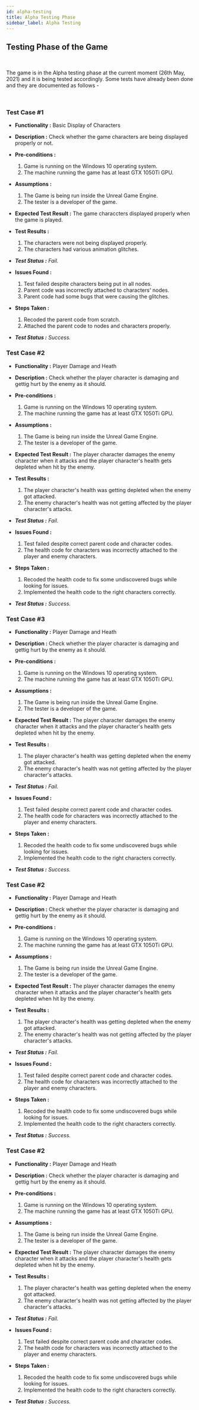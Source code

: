 ```yaml
---
id: alpha-testing
title: Alpha Testing Phase
sidebar_label: Alpha Testing
---
```


## Testing Phase of the Game

<br>

The game is in the Alpha testing phase at the current moment (26th May, 2021) and it is being tested accordingly. Some tests have already been done and they are documented as follows -

<br>

### **Test Case #1**

- **Functionality :**  Basic Display of Characters
  
- **Description :** Check whether the game characters are being displayed properly or not.
  
- **Pre-conditions :**
  1. Game is running on the Windows 10 operating system.
  2. The machine running the game has at least GTX 1050Ti GPU.
   
- **Assumptions :**
  1. The Game is being run inside the Unreal Game Engine.
  2. The tester is a developer of the game.
   
- **Expected Test Result :** The game characcters displayed properly when the game is played.

- **Test Results :**
  1. The characters were not being displayed properly.
  2. The characters had various animation glitches.

- _**Test Status :** Fail._

- **Issues Found :**
  1. Test failed despite characters being put in all nodes.
  2. Parent code was incorrectly attached to characters' nodes.
  3. Parent code had some bugs that were causing the glitches.

- **Steps Taken :**
   1. Recoded the parent code from scratch.
   2. Attached the parent code to nodes and characters properly.

- _**Test Status :** Success._

### **Test Case #2**
- **Functionality :**  Player Damage and Heath

- **Description :** Check whether the player character is damaging and gettig hurt by the enemy as it should.

- **Pre-conditions :**
  1. Game is running on the Windows 10 operating system.
  2. The machine running the game has at least GTX 1050Ti GPU.

- **Assumptions :**
  1. The Game is being run inside the Unreal Game Engine.
  2. The tester is a developer of the game.

- **Expected Test Result :** The player character damages the enemy character when it attacks and the player character's health gets depleted when hit by the enemy.

- **Test Results :**
  1. The player character's health was getting depleted when the enemy got attacked.
  2. The enemy character's health was not getting affected by the player character's attacks.

- _**Test Status :** Fail._

- **Issues Found :**
  1. Test failed despite correct parent code and character codes.
  2. The health code for characters was incorrectly attached to the player and enemy characters.

- **Steps Taken :**
   1. Recoded the health code to fix some undiscovered bugs while looking for issues.
   2. Implemented the health code to the right characters correctly.
   
- _**Test Status :** Success._

### **Test Case #3**
- **Functionality :**  Player Damage and Heath

- **Description :** Check whether the player character is damaging and gettig hurt by the enemy as it should.

- **Pre-conditions :**
  1. Game is running on the Windows 10 operating system.
  2. The machine running the game has at least GTX 1050Ti GPU.

- **Assumptions :**
  1. The Game is being run inside the Unreal Game Engine.
  2. The tester is a developer of the game.

- **Expected Test Result :** The player character damages the enemy character when it attacks and the player character's health gets depleted when hit by the enemy.

- **Test Results :**
  1. The player character's health was getting depleted when the enemy got attacked.
  2. The enemy character's health was not getting affected by the player character's attacks.

- _**Test Status :** Fail._

- **Issues Found :**
  1. Test failed despite correct parent code and character codes.
  2. The health code for characters was incorrectly attached to the player and enemy characters.

- **Steps Taken :**
   1. Recoded the health code to fix some undiscovered bugs while looking for issues.
   2. Implemented the health code to the right characters correctly.
   
- _**Test Status :** Success._

### **Test Case #2**
- **Functionality :**  Player Damage and Heath

- **Description :** Check whether the player character is damaging and gettig hurt by the enemy as it should.

- **Pre-conditions :**
  1. Game is running on the Windows 10 operating system.
  2. The machine running the game has at least GTX 1050Ti GPU.

- **Assumptions :**
  1. The Game is being run inside the Unreal Game Engine.
  2. The tester is a developer of the game.

- **Expected Test Result :** The player character damages the enemy character when it attacks and the player character's health gets depleted when hit by the enemy.

- **Test Results :**
  1. The player character's health was getting depleted when the enemy got attacked.
  2. The enemy character's health was not getting affected by the player character's attacks.

- _**Test Status :** Fail._

- **Issues Found :**
  1. Test failed despite correct parent code and character codes.
  2. The health code for characters was incorrectly attached to the player and enemy characters.

- **Steps Taken :**
   1. Recoded the health code to fix some undiscovered bugs while looking for issues.
   2. Implemented the health code to the right characters correctly.
   
- _**Test Status :** Success._

### **Test Case #2**
- **Functionality :**  Player Damage and Heath

- **Description :** Check whether the player character is damaging and gettig hurt by the enemy as it should.

- **Pre-conditions :**
  1. Game is running on the Windows 10 operating system.
  2. The machine running the game has at least GTX 1050Ti GPU.

- **Assumptions :**
  1. The Game is being run inside the Unreal Game Engine.
  2. The tester is a developer of the game.

- **Expected Test Result :** The player character damages the enemy character when it attacks and the player character's health gets depleted when hit by the enemy.

- **Test Results :**
  1. The player character's health was getting depleted when the enemy got attacked.
  2. The enemy character's health was not getting affected by the player character's attacks.

- _**Test Status :** Fail._

- **Issues Found :**
  1. Test failed despite correct parent code and character codes.
  2. The health code for characters was incorrectly attached to the player and enemy characters.

- **Steps Taken :**
   1. Recoded the health code to fix some undiscovered bugs while looking for issues.
   2. Implemented the health code to the right characters correctly.
   
- _**Test Status :** Success._
